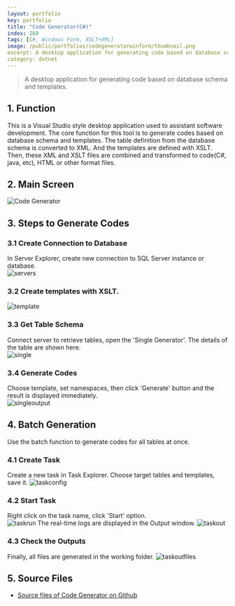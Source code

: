 ```yaml
---
layout: portfolio
key: portfolio
title: "Code Generator(C#)"
index: 260
tags: [C#, Windows Form, XSLT+XML]
image: /public/portfolios/codegeneratorwinform/thumbnail.png
excerpt: A desktop application for generating code based on database schema and templates.
category: dotnet
---
```


> A desktop application for generating code based on database schema and templates.

## 1. Function
This is a Visual Studio style desktop application used to assistant software development. The core function for this tool is to generate codes based on database schema and templates. The table definition from the database schema is converted to XML. And the templates are defined with XSLT. Then, these XML and XSLT files are combined and transformed to code(C#, java, etc), HTML or other format files.
## 2. Main Screen
![Code Generator](/public/portfolios/codegeneratorwinform/cg.png "Code Generator")
## 3. Steps to Generate Codes
### 3.1 Create Connection to Database
In Server Explorer, create new connection to SQL Server instance or database.  
![servers](/public/portfolios/codegeneratorwinform/servers.png "servers")
### 3.2 Create templates with XSLT.
![template](/public/portfolios/codegeneratorwinform/template.png "template")
### 3.3 Get Table Schema
Connect server to retrieve tables, open the 'Single Generator'. The details of the table are shown here.  
![single](/public/portfolios/codegeneratorwinform/single.png "single")
### 3.4 Generate Codes
Choose template, set namespaces, then click 'Generate' button and the result is displayed immediately.  
![singleoutput](/public/portfolios/codegeneratorwinform/singleoutput.png "singleoutput")  
## 4. Batch Generation
Use the batch function to generate codes for all tables at once.  
### 4.1 Create Task
Create a new task in Task Explorer. Choose target tables and templates, save it.
![taskconfig](/public/portfolios/codegeneratorwinform/taskconfig.png "taskconfig")
### 4.2 Start Task
Right click on the task name, click 'Start' option.  
![taskrun](/public/portfolios/codegeneratorwinform/taskrun.png "taskrun")
The real-time logs are displayed in the Output window.
![taskout](/public/portfolios/codegeneratorwinform/taskout.png "taskout")
### 4.3 Check the Outputs
Finally, all files are generated in the working folder.
![taskoutfiles](/public/portfolios/codegeneratorwinform/taskoutfiles.png "taskoutfiles")  

## 5. Source Files
* [Source files of Code Generator on Github](https://github.com/jojozhuang/code-generator-winform)
